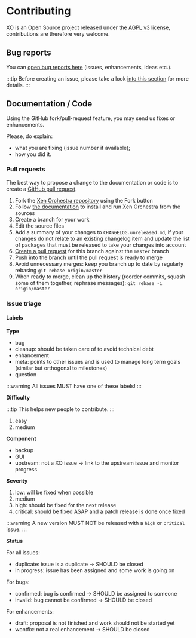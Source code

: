 # Contributing

XO is an Open Source project released under the [AGPL v3](http://www.gnu.org/licenses/agpl-3.0-standalone.html) license, contributions are therefore very welcome.

## Bug reports

You can [open bug reports here](https://github.com/vatesfr/xen-orchestra/issues) (issues, enhancements, ideas etc.).

:::tip
Before creating an issue, please take a look [into this section](community.md) for more details.
:::

## Documentation / Code

Using the GitHub fork/pull-request feature, you may send us fixes or enhancements.

Please, do explain:

- what you are fixing (issue number if available);
- how you did it.

### Pull requests

The best way to propose a change to the documentation or code is
to create a [GitHub pull request](https://help.github.com/articles/using-pull-requests/).

1. Fork the [Xen Orchestra repository](https://github.com/vatesfr/xen-orchestra) using the Fork button
2. Follow [the documentation](installation.md#from-the-sources) to install and run Xen Orchestra from the sources
3. Create a branch for your work
4. Edit the source files
5. Add a summary of your changes to `CHANGELOG.unreleased.md`, if your changes do not relate to an existing changelog item and update the list of packages that must be released to take your changes into account
6. [Create a pull request](https://github.com/vatesfr/xen-orchestra/compare) for this branch against the `master` branch
7. Push into the branch until the pull request is ready to merge
8. Avoid unnecessary merges: keep you branch up to date by regularly rebasing `git rebase origin/master`
9. When ready to merge, clean up the history (reorder commits, squash some of them together, rephrase messages): `git rebase -i origin/master`

### Issue triage

#### Labels

**Type**

- bug
- cleanup: should be taken care of to avoid technical debt
- enhancement
- meta: points to other issues and is used to manage long term goals (similar but orthogonal to milestones)
- question

:::warning
All issues MUST have one of these labels!
:::

**Difficulty**

:::tip
This helps new people to contribute.
:::

1. easy
2. medium

**Component**

- backup
- GUI
- upstream: not a XO issue → link to the upstream issue and monitor progress

**Severity**

1. low: will be fixed when possible
2. medium
3. high: should be fixed for the next release
4. critical: should be fixed ASAP and a patch release is done once fixed

:::warning
A new version MUST NOT be released with a `high` or `critical` issue.
:::

**Status**

For all issues:

- duplicate: issue is a duplicate → SHOULD be closed
- in progress: issue has been assigned and some work is going on

For bugs:

- confirmed: bug is confirmed → SHOULD be assigned to someone
- invalid: bug cannot be confirmed → SHOULD be closed

For enhancements:

- draft: proposal is not finished and work should not be started yet
- wontfix: not a real enhancement → SHOULD be closed
